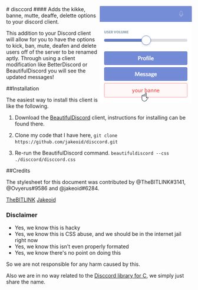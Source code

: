<img src="icon.png" align="right" />
# disccord
#### Adds the kikke, banne, mutte, deaffe, delette options to your discord client.

This addition to your Discord client will allow for you to have the options to kick, ban, mute, deafen and delete users off of the server to be renamed aptly. Through using a client modification like BetterDiscord or BeautifulDiscord you will see the updated messages!

##Installation

The easiest way to install this client is like the following.

1. Download the [BeautifulDiscord](https://github.com/leovoel/BeautifulDiscord) client, instructions for installing can be found there.

2. Clone my code that I have here,
```git clone https://github.com/jakeoid/disccord.git```

3. Re-run the BeautifulDiscord command.
```beautifuldiscord --css ./disccord/disccord.css``` 

##Credits

The stylesheet for this document was contributed by @TheBITLINK#3141, @Ovyerus#9586 and @jakeoid#6284. 

[TheBITLINK](https://github.com/TheBITLINK)
[Jakeoid](https://jakeoid.com/)

### Disclaimer
 - Yes, we know this is hacky
 - Yes, we know this is CSS abuse, and we should be in the internet jail right now
 - Yes, we know this isn't even properly formated
 - Yes, we know there's no point on doing this
 
So we are not responsible for any harm caused by this.

Also we are in no way related to the [Disccord library for C](https://github.com/FiniteReality/disccord), we simply just share the name.
